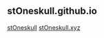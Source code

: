 ## stOneskull.github.io

[stOneskull](https://github.com/stOneskull)
[stOneskull.xyz](https://stOneskull.xyz)
